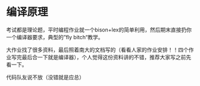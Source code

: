 # 编译原理

考试都是理论题，平时编程作业就一个bison+lex的简单利用，然后期末直接扔你一个编译器要求，典型的”fly bitch“教学。

大作业找了很多资料，最后照着南大的文档写的（看看人家的作业安排！！四个作业写完最后合一下就是编译器），个人觉得这份资料讲的不错，推荐大家写之前先看一下。

代码队友说不放（没错就是应总）

